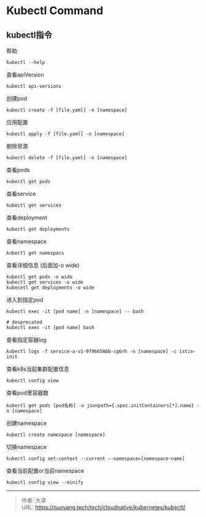 # Kubectl Command


## kubectl指令

帮助

```
kubectl --help
```

查看apiVersion

```
kubectl api-versions
```

创建pod

```
kubectl create -f [file.yaml] -n [namespace]
```

应用配置

```
kubectl apply -f [file.yaml] -n [namespace]
```

删除资源

```
kubectl delete -f [file.yaml] -n [namespace]
```

查看pods

```
kubectl get pods
```

查看service

```
kubectl get services
```

查看deployment

```
kubectl get deployments
```

查看namespace

```
kubectl get namespacs
```

查看详细信息 (后面加-o wide)

```
kubectl get pods -o wide
kubectl get services -o wide
kubecetl get deployments -o wide
```

进入到指定pod

```
kubectl exec -it [pod name] -n [namespace] -- bash

# desprecated
kubectl exec -it [pod name] bash
```

查看指定容器log

```
kubectl logs -f service-a-v1-97966586b-cg6rh -n [namespace] -c istio-init
```

查看k8s当前集群配置信息

```
kubectl config view
```

查看pod里容器数

```
kubectl get pods [pod名称] -o jsonpath={.spec.initContainers[*].name} -n [namespace]
```

创建namespace

```
kubectl create namespace [namespace]
```

切换namespace

```
kubectl config set-context --current --namespace=[namespace-name]
```

查看当前配置or当前namespace

```
kubectl config view --minify
```









---

> 作者: 大卓  
> URL: https://nuoyang.tech/tech/cloudnative/kubernetes/kubectl/  

